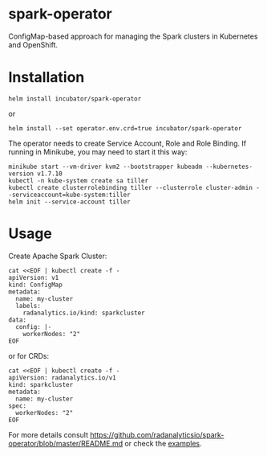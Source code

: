 # spark-operator
ConfigMap-based approach for managing the Spark clusters in Kubernetes and OpenShift.

# Installation
```
helm install incubator/spark-operator
```

or 

```
helm install --set operator.env.crd=true incubator/spark-operator
```

The operator needs to create Service Account, Role and Role Binding. If running in Minikube, you may need to
start it this way:

```
minikube start --vm-driver kvm2 --bootstrapper kubeadm --kubernetes-version v1.7.10
kubectl -n kube-system create sa tiller
kubectl create clusterrolebinding tiller --clusterrole cluster-admin --serviceaccount=kube-system:tiller
helm init --service-account tiller
```

# Usage
Create Apache Spark Cluster:

```
cat <<EOF | kubectl create -f -
apiVersion: v1
kind: ConfigMap
metadata:
  name: my-cluster
  labels:
    radanalytics.io/kind: sparkcluster
data:
  config: |-
    workerNodes: "2"
EOF
```

or for CRDs:

```
cat <<EOF | kubectl create -f -
apiVersion: radanalytics.io/v1
kind: sparkcluster
metadata:
  name: my-cluster
spec:
  workerNodes: "2"
EOF
```

For more details consult https://github.com/radanalyticsio/spark-operator/blob/master/README.md
or check the [examples](https://github.com/radanalyticsio/spark-operator/tree/master/examples).
